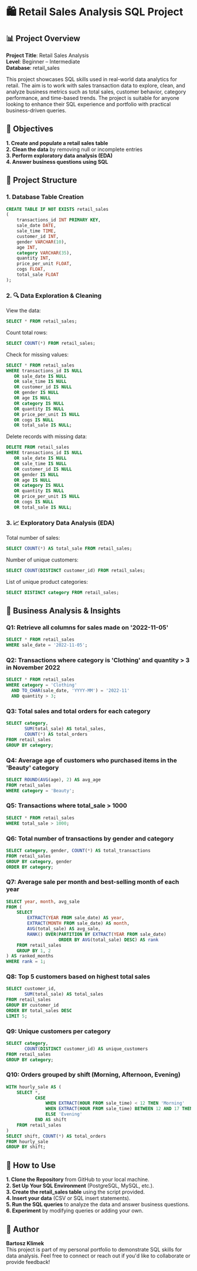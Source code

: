 # 🛍️ Retail Sales Analysis SQL Project

## 📊 Project Overview

**Project Title**: Retail Sales Analysis  
**Level**: Beginner – Intermediate  
**Database**: retail_sales

This project showcases SQL skills used in real-world data analytics for retail. The aim is to work with sales transaction data to explore, clean, and analyze business metrics such as total sales, customer behavior, category performance, and time-based trends. The project is suitable for anyone looking to enhance their SQL experience and portfolio with practical business-driven queries.

## 🎯 Objectives
**1. Create and populate a retail sales table**  
**2. Clean the data** by removing null or incomplete entries  
**3. Perform exploratory data analysis (EDA)**  
**4. Answer business questions using SQL**

## 🧱 Project Structure
### 1. Database Table Creation
```sql
CREATE TABLE IF NOT EXISTS retail_sales
(
    transactions_id INT PRIMARY KEY,
    sale_date DATE,	
    sale_time TIME,
    customer_id INT,	
    gender VARCHAR(10),
    age INT,
    category VARCHAR(35),
    quantity INT,
    price_per_unit FLOAT,	
    cogs FLOAT,
    total_sale FLOAT
);
```
### 2. 🔍 Data Exploration & Cleaning
View the data:  
```sql
SELECT * FROM retail_sales;
```
Count total rows:  
```sql
SELECT COUNT(*) FROM retail_sales;
```
Check for missing values:  
```sql
SELECT * FROM retail_sales
WHERE transactions_id IS NULL
   OR sale_date IS NULL
   OR sale_time IS NULL
   OR customer_id IS NULL
   OR gender IS NULL
   OR age IS NULL
   OR category IS NULL
   OR quantity IS NULL
   OR price_per_unit IS NULL
   OR cogs IS NULL
   OR total_sale IS NULL;
```
Delete records with missing data:  
```sql
DELETE FROM retail_sales
WHERE transactions_id IS NULL
   OR sale_date IS NULL
   OR sale_time IS NULL
   OR customer_id IS NULL
   OR gender IS NULL
   OR age IS NULL
   OR category IS NULL
   OR quantity IS NULL
   OR price_per_unit IS NULL
   OR cogs IS NULL
   OR total_sale IS NULL;
```
### 3. 📈 Exploratory Data Analysis (EDA)
Total number of sales:
```sql
SELECT COUNT(*) AS total_sale FROM retail_sales;
```
Number of unique customers:
```sql
SELECT COUNT(DISTINCT customer_id) FROM retail_sales;
```
List of unique product categories:
```sql
SELECT DISTINCT category FROM retail_sales;
```
## 🧠 Business Analysis & Insights
### Q1: Retrieve all columns for sales made on '2022-11-05'
```sql
SELECT * FROM retail_sales
WHERE sale_date = '2022-11-05';
```
### Q2: Transactions where category is 'Clothing' and quantity > 3 in November 2022
```sql
SELECT * FROM retail_sales
WHERE category = 'Clothing'
  AND TO_CHAR(sale_date, 'YYYY-MM') = '2022-11'
  AND quantity > 3;
```
### Q3: Total sales and total orders for each category
```sql
SELECT category, 
       SUM(total_sale) AS total_sales, 
       COUNT(*) AS total_orders
FROM retail_sales
GROUP BY category;
```
### Q4: Average age of customers who purchased items in the 'Beauty' category
```sql
SELECT ROUND(AVG(age), 2) AS avg_age
FROM retail_sales
WHERE category = 'Beauty';
```
### Q5: Transactions where total_sale > 1000
```sql
SELECT * FROM retail_sales
WHERE total_sale > 1000;
```
### Q6: Total number of transactions by gender and category
```sql
SELECT category, gender, COUNT(*) AS total_transactions
FROM retail_sales
GROUP BY category, gender
ORDER BY category;
```
### Q7: Average sale per month and best-selling month of each year
```sql
SELECT year, month, avg_sale 
FROM (
    SELECT 
        EXTRACT(YEAR FROM sale_date) AS year,
        EXTRACT(MONTH FROM sale_date) AS month,
        AVG(total_sale) AS avg_sale,
        RANK() OVER(PARTITION BY EXTRACT(YEAR FROM sale_date) 
                    ORDER BY AVG(total_sale) DESC) AS rank
    FROM retail_sales
    GROUP BY 1, 2
) AS ranked_months
WHERE rank = 1;
```
### Q8: Top 5 customers based on highest total sales
```sql
SELECT customer_id, 
       SUM(total_sale) AS total_sales
FROM retail_sales
GROUP BY customer_id
ORDER BY total_sales DESC
LIMIT 5;
```
### Q9: Unique customers per category
```sql
SELECT category, 
       COUNT(DISTINCT customer_id) AS unique_customers
FROM retail_sales
GROUP BY category;
```
### Q10: Orders grouped by shift (Morning, Afternoon, Evening)
```sql
WITH hourly_sale AS (
    SELECT *,
           CASE 
               WHEN EXTRACT(HOUR FROM sale_time) < 12 THEN 'Morning'
               WHEN EXTRACT(HOUR FROM sale_time) BETWEEN 12 AND 17 THEN 'Afternoon'
               ELSE 'Evening'
           END AS shift
    FROM retail_sales
)
SELECT shift, COUNT(*) AS total_orders
FROM hourly_sale
GROUP BY shift;
```
## 🧰 How to Use
**1. Clone the Repository** from GitHub to your local machine.  
**2. Set Up Your SQL Environment** (PostgreSQL, MySQL, etc.).  
**3. Create the retail_sales table** using the script provided.  
**4. Insert your data** (CSV or SQL insert statements).  
**5. Run the SQL queries** to analyze the data and answer business questions.  
**6. Experiment** by modifying queries or adding your own.

## 👤 Author
**Bartosz Klimek**  
This project is part of my personal portfolio to demonstrate SQL skills for data analysis. Feel free to connect or reach out if you'd like to collaborate or provide feedback!


